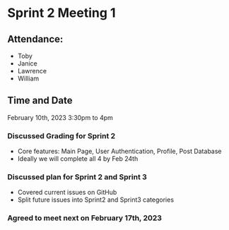 # Sprint 2 Meeting 1

## Attendance:
- Toby
- Janice
- Lawrence
- William

## Time and Date
February 10th, 2023
3:30pm to 4pm

### Discussed Grading for Sprint 2
- Core features: Main Page, User Authentication, Profile, Post Database
- Ideally we will complete all 4 by Feb 24th

### Discussed plan for Sprint 2 and Sprint 3
- Covered current issues on GitHub
- Split future issues into Sprint2 and Sprint3 categories

### Agreed to meet next on February 17th, 2023